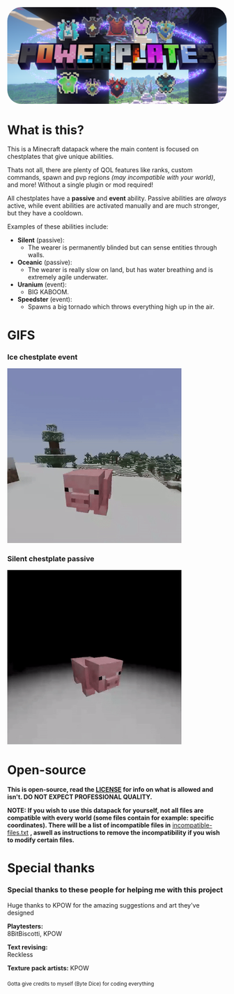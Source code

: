 <img src="README_assets/title_cropped.png" style="border-radius: 32px;">


# What is this?
This is a Minecraft datapack where the main content is focused on chestplates that give unique abilities.

Thats not all, there are plenty of QOL features like ranks, custom commands, spawn and pvp regions *(may incompatible with your world)*, and more! Without a single plugin or mod required!

All chestplates have a **passive** and **event** ability. Passive abilities are *always* active, while event abilities are activated manually and are much stronger, but they have a cooldown.

Examples of these abilities include:
 * **Silent** (passive):
   * The wearer is permanently blinded but can sense entities through walls.
 * **Oceanic** (passive):
   * The wearer is really slow on land, but has water breathing and is extremely agile underwater.
 * **Uranium** (event):
   * BIG KABOOM.
 * **Speedster** (event):
   * Spawns a big tornado which throws everything high up in the air.


# GIFS
### **Ice** chestplate event
![](README_assets/ice_event_showcase_cropped_GIF.gif)

### **Silent** chestplate passive
![](README_assets/silent_passive_showcase_cropped_GIF.gif)


# Open-source
**This is open-source, read the [LICENSE](/LICENSE) for info on what is allowed and isn't. DO NOT EXPECT PROFESSIONAL QUALITY.**

**NOTE: If you wish to use this datapack for yourself, not all files are compatible with every world (some files contain for example: specific coordinates). There will be a list of incompatible files in** [incompatible-files.txt](/incompatible-files.txt) **, aswell as instructions to remove the incompatibility if you wish to modify certain files.**

# Special thanks

### Special thanks to these people for helping me with this project

Huge thanks to KPOW for the amazing suggestions and art they've designed

**Playtesters:**\
8BitBiscotti, KPOW

**Text revising:**\
Reckless

**Texture pack artists:**
KPOW

<sub>Gotta give credits to myself (Byte Dice) for coding everything</sub>
